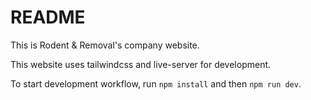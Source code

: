 # README
This is Rodent & Removal's company website.

This website uses tailwindcss and live-server for development.

To start development workflow, run `npm install` and then `npm run dev`.
